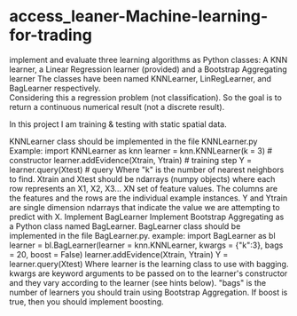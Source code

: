 # access_leaner-Machine-learning-for-trading
implement and evaluate three learning algorithms as Python classes: A KNN learner, a Linear Regression learner (provided) and a Bootstrap Aggregating learner
The classes have been named KNNLearner, LinRegLearner, and BagLearner respectively.  
Considering this a regression problem (not classification). So the goal is to return a continuous numerical result (not a discrete result).

In this project I am training & testing with static spatial data.

KNNLearner class should be implemented in the file KNNLearner.py
Example:
import KNNLearner as knn
learner = knn.KNNLearner(k = 3) # constructor
learner.addEvidence(Xtrain, Ytrain) # training step
Y = learner.query(Xtest) # query
Where "k" is the number of nearest neighbors to find.
Xtrain and Xtest should be ndarrays (numpy objects)
where each row represents an X1, X2, X3... XN set of feature values. 
The columns are the features and the rows are the individual example instances. Y and Ytrain are single dimension ndarrays that indicate the value
we are attempting to predict with X.
Implement BagLearner 
Implement Bootstrap Aggregating as a Python class named BagLearner.
BagLearner class should be implemented in the file BagLearner.py.
example:
import BagLearner as bl
learner = bl.BagLearner(learner = knn.KNNLearner, kwargs = {"k":3}, bags = 20, boost = False)
learner.addEvidence(Xtrain, Ytrain)
Y = learner.query(Xtest)
Where learner is the learning class to use with bagging. kwargs are keyword arguments to be passed on to the learner's constructor and they vary according to the learner (see hints below). "bags" is the number of learners you should train using Bootstrap Aggregation. If boost is true, then you should implement boosting.
